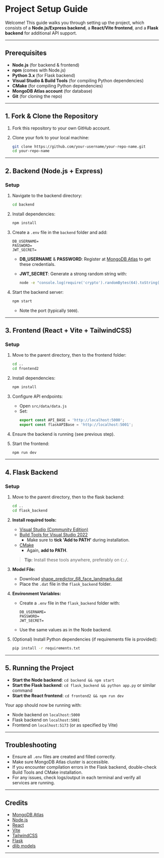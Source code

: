 # Project Setup Guide

Welcome! This guide walks you through setting up the project, which consists of a **Node.js/Express backend**, a **React/Vite frontend**, and a **Flask backend** for additional API support.

---

## Prerequisites

- **Node.js** (for backend & frontend)
- **npm** (comes with Node.js)
- **Python 3.x** (for Flask backend)
- **Visual Studio & Build Tools** (for compiling Python dependencies)
- **CMake** (for compiling Python dependencies)
- **MongoDB Atlas account** (for database)
- **Git** (for cloning the repo)

---

## 1. Fork & Clone the Repository

1. Fork this repository to your own GitHub account.
2. Clone your fork to your local machine:

   ```sh
   git clone https://github.com/your-username/your-repo-name.git
   cd your-repo-name
   ```

---

## 2. Backend (Node.js + Express)

### Setup

1. Navigate to the backend directory:

   ```sh
   cd backend
   ```

2. Install dependencies:

   ```sh
   npm install
   ```

3. Create a `.env` file in the `backend` folder and add:

   ```
   DB_USERNAME=
   PASSWORD=
   JWT_SECRET=
   ```

   - **DB_USERNAME** & **PASSWORD**: Register at [MongoDB Atlas](https://www.mongodb.com/cloud/atlas/register) to get these credentials.
   - **JWT_SECRET**: Generate a strong random string with:

     ```sh
     node -e "console.log(require('crypto').randomBytes(64).toString('hex'))"
     ```

4. Start the backend server:

   ```sh
   npm start
   ```

   - Note the port (typically `5000`).

---

## 3. Frontend (React + Vite + TailwindCSS)

### Setup

1. Move to the parent directory, then to the frontend folder:

   ```sh
   cd ..
   cd frontend2
   ```

2. Install dependencies:

   ```sh
   npm install
   ```

3. Configure API endpoints:

   - Open `src/data/data.js`
   - Set:
     ```js
     export const API_BASE = 'http://localhost:5000';
     export const flaskAPIBase = 'http://localhost:5001';
     ```

4. Ensure the backend is running (see previous step).

5. Start the frontend:

   ```sh
   npm run dev
   ```

---

## 4. Flask Backend

### Setup

1. Move to the parent directory, then to the flask backend:

   ```sh
   cd ..
   cd flask_backend
   ```

2. **Install required tools:**
   - [Visual Studio (Community Edition)](https://visualstudio.microsoft.com/)
   - [Build Tools for Visual Studio 2022](https://aka.ms/vs/17/release/vs_BuildTools.exe)
     - Make sure to **tick 'Add to PATH'** during installation.
   - [CMake](https://cmake.org/download/)
     - Again, **add to PATH**.

   > **Tip:** Install these tools anywhere, preferably on `C:/`.

3. **Model File:**
   - Download [shape_predictor_68_face_landmarks.dat](https://github.com/davisking/dlib-models/raw/master/shape_predictor_68_face_landmarks.dat)
   - Place the `.dat` file in the `flask_backend` folder.

4. **Environment Variables:**
   - Create a `.env` file in the `flask_backend` folder with:
     ```
     DB_USERNAME=
     PASSWORD=
     JWT_SECRET=
     ```
   - Use the same values as in the Node backend.

5. (Optional) Install Python dependencies (if requirements file is provided):

   ```sh
   pip install -r requirements.txt
   ```

---

## 5. Running the Project

- **Start the Node backend**: `cd backend && npm start`
- **Start the Flask backend**: `cd flask_backend && python app.py` or similar command
- **Start the React frontend**: `cd frontend2 && npm run dev`

Your app should now be running with:
- Node backend on `localhost:5000`
- Flask backend on `localhost:5001`
- Frontend on `localhost:5173` (or as specified by Vite)

---

## Troubleshooting

- Ensure all `.env` files are created and filled correctly.
- Make sure MongoDB Atlas cluster is accessible.
- If you encounter compilation errors in the Flask backend, double-check Build Tools and CMake installation.
- For any issues, check logs/output in each terminal and verify all services are running.

---

## Credits

- [MongoDB Atlas](https://www.mongodb.com/cloud/atlas)
- [Node.js](https://nodejs.org/)
- [React](https://react.dev/)
- [Vite](https://vitejs.dev/)
- [TailwindCSS](https://tailwindcss.com/)
- [Flask](https://flask.palletsprojects.com/)
- [dlib models](https://github.com/davisking/dlib-models)

---
